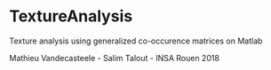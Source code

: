 # TextureAnalysis
Texture analysis using generalized co-occurence matrices on Matlab

Mathieu Vandecasteele - Salim Talout - INSA Rouen 2018
